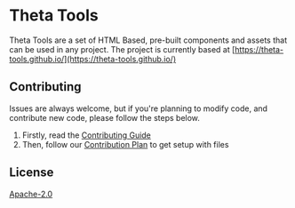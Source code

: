 # Theta Tools

Theta Tools are a set of HTML Based, pre-built components and assets that can be used in any project.
The project is currently based at [https://theta-tools.github.io/](https://theta-tools.github.io/)

## Contributing
Issues are always welcome, but if you're planning to modify code, and contribute new code, please follow the steps below.
1. Firstly, read the [Contributing Guide](https://theta-tools.github.io/contributing)
2. Then, follow our [Contribution Plan](https://theta-tools.github.io/contributing/plan) to get setup with files

## License
[Apache-2.0](https://choosealicense.com/licenses/apache-2.0/)
